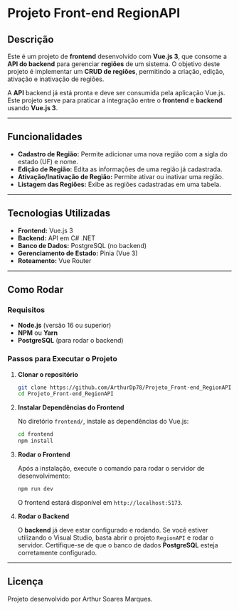 
# Projeto Front-end RegionAPI

## Descrição

Este é um projeto de **frontend** desenvolvido com **Vue.js 3**, que consome a **API do backend** para gerenciar **regiões** de um sistema. O objetivo deste projeto é implementar um **CRUD de regiões**, permitindo a criação, edição, ativação e inativação de regiões.

A **API** backend já está pronta e deve ser consumida pela aplicação Vue.js. Este projeto serve para praticar a integração entre o **frontend** e **backend** usando **Vue.js 3**.

---

## Funcionalidades

- **Cadastro de Região:** Permite adicionar uma nova região com a sigla do estado (UF) e nome.
- **Edição de Região:** Edita as informações de uma região já cadastrada.
- **Ativação/Inativação de Região:** Permite ativar ou inativar uma região.
- **Listagem das Regiões:** Exibe as regiões cadastradas em uma tabela.

---

## Tecnologias Utilizadas

- **Frontend:** Vue.js 3
- **Backend:** API em C# .NET
- **Banco de Dados:** PostgreSQL (no backend)
- **Gerenciamento de Estado:** Pinia (Vue 3)
- **Roteamento:** Vue Router

---

## Como Rodar

### Requisitos

- **Node.js** (versão 16 ou superior)
- **NPM** ou **Yarn**
- **PostgreSQL** (para rodar o backend)

### Passos para Executar o Projeto

1. **Clonar o repositório**

   ```bash
   git clone https://github.com/ArthurDp78/Projeto_Front-end_RegionAPI.git
   cd Projeto_Front-end_RegionAPI
   ```

2. **Instalar Dependências do Frontend**

   No diretório `frontend/`, instale as dependências do Vue.js:

   ```bash
   cd frontend
   npm install
   ```

3. **Rodar o Frontend**

   Após a instalação, execute o comando para rodar o servidor de desenvolvimento:

   ```bash
   npm run dev
   ```

   O frontend estará disponível em `http://localhost:5173`.

4. **Rodar o Backend**

   O **backend** já deve estar configurado e rodando. Se você estiver utilizando o Visual Studio, basta abrir o projeto `RegionAPI` e rodar o servidor. Certifique-se de que o banco de dados **PostgreSQL** esteja corretamente configurado.

---

## Licença

Projeto desenvolvido por Arthur Soares Marques.
